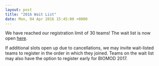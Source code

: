 ```yaml
---
layout: post
title: "2016 Wait List"
date: Mon, 04 Apr 2016 15:45:00 +0000
---
```


We have reached our registration limit of 30 teams! The wait list is now open [here](https://biomod.wufoo.com/forms/2016-registration-waitlist/).

If additional slots open up due to cancellations, we may invite wait-listed teams to register in the order in which they joined. Teams on the wait list may also have the option to register early for BIOMOD 2017.
